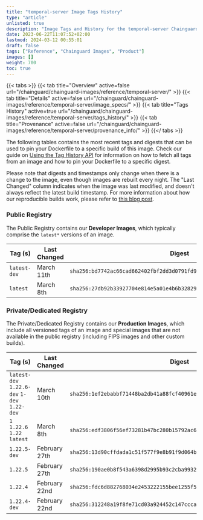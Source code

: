 ```yaml
---
title: "temporal-server Image Tags History"
type: "article"
unlisted: true
description: "Image Tags and History for the temporal-server Chainguard Image"
date: 2023-06-22T11:07:52+02:00
lastmod: 2024-03-12 00:55:01
draft: false
tags: ["Reference", "Chainguard Images", "Product"]
images: []
weight: 700
toc: true
---
```


{{< tabs >}}
{{< tab title="Overview" active=false url="/chainguard/chainguard-images/reference/temporal-server/" >}}
{{< tab title="Details" active=false url="/chainguard/chainguard-images/reference/temporal-server/image_specs/" >}}
{{< tab title="Tags History" active=true url="/chainguard/chainguard-images/reference/temporal-server/tags_history/" >}}
{{< tab title="Provenance" active=false url="/chainguard/chainguard-images/reference/temporal-server/provenance_info/" >}}
{{</ tabs >}}

The following tables contains the most recent tags and digests that can be used to pin your Dockerfile to a specific build of this image. Check our guide on [Using the Tag History API](/chainguard/chainguard-images/using-the-tag-history-api/) for information on how to fetch all tags from an image and how to pin your Dockerfile to a specific digest.

Please note that digests and timestamps only change when there is a change to the image, even though images are rebuilt every night. The "Last Changed" column indicates when the image was last modified, and doesn't always reflect the latest build timestamp. For more information about how our reproducible builds work, please refer to [this blog post](https://www.chainguard.dev/unchained/reproducing-chainguards-reproducible-image-builds).

### Public Registry
The Public Registry contains our **Developer Images**, which typically comprise the `latest*` versions of an image.

| Tag (s)       | Last Changed | Digest                                                                    |
|---------------|--------------|---------------------------------------------------------------------------|
|  `latest-dev` | March 11th   | `sha256:bd7742ac66cad662402fbf2dd3d0791fd92b085d3028cadc51c3488c6e06a741` |
|  `latest`     | March 8th    | `sha256:27db92b33927704e814e5a01e4b6b32829aa80ac3f818bc018566da6de8c7627` |


### Private/Dedicated Registry
The Private/Dedicated Registry contains our **Production Images**, which include all versioned tags of an image and special images that are not available in the public registry (including FIPS images and other custom builds).

| Tag (s)                                       | Last Changed  | Digest                                                                    |
|-----------------------------------------------|---------------|---------------------------------------------------------------------------|
|  `latest-dev` `1.22.6-dev` `1-dev` `1.22-dev` | March 10th    | `sha256:1ef2ebabbf71448ba2db41a88fcf40961e9af45871825aeb88d612dce7310b4e` |
|  `1` `1.22.6` `1.22` `latest`                 | March 8th     | `sha256:edf3806f56ef73281b47bc280b15792ac67925e9b531753acac61959ab724ef6` |
|  `1.22.5-dev`                                 | February 27th | `sha256:13d90cffdada1c51f577f9e8b91f9d064bba128a197cef6c561e8a6005986ec9` |
|  `1.22.5`                                     | February 27th | `sha256:190ae0b8f543a6398d2995b93c2cba993257473331d0f7fe420df23a55768e00` |
|  `1.22.4`                                     | February 22nd | `sha256:fdc6d882768034e2453222155bee1255f5f3c2d398e50b32059ee60dcac310bb` |
|  `1.22.4-dev`                                 | February 22nd | `sha256:312248a19f8fe71cd03a924452c147ccca94cec0293e7bacb99d239c5fcb65fc` |

